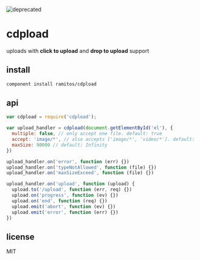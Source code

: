 ![deprecated](https://img.shields.io/badge/status-deprecated-red.svg?style=plastic)

# cdpload

uploads with **click to upload** and **drop to upload** support

## install

```bash
component install ramitos/cdpload
```

## api

```js
var cdpload = require('cdpload');

var upload_handler = cdpload(document.getElementById('el'), {
  multiple: false, // only accept one file. default: true
  accept: 'image/*', // also accepts ['image/*', 'video/*']. default: '*/*'
  maxSize: 90000 // default: Infinity
})

upload_handler.on('error', function (err) {})
upload_handler.on('typeNotAllowed', function (file) {})
upload_handler.on('maxSizeExceed', function (file) {})

upload_handler.on('upload', function (upload) {
  upload.to('/upload', function (err, req) {})
  upload.on('progress', function (ev) {})
  upload.on('end', function (req) {})
  upload.emit('abort', function (ev) {})
  upload.emit('error', function (err) {})
})
```

## license

MIT
